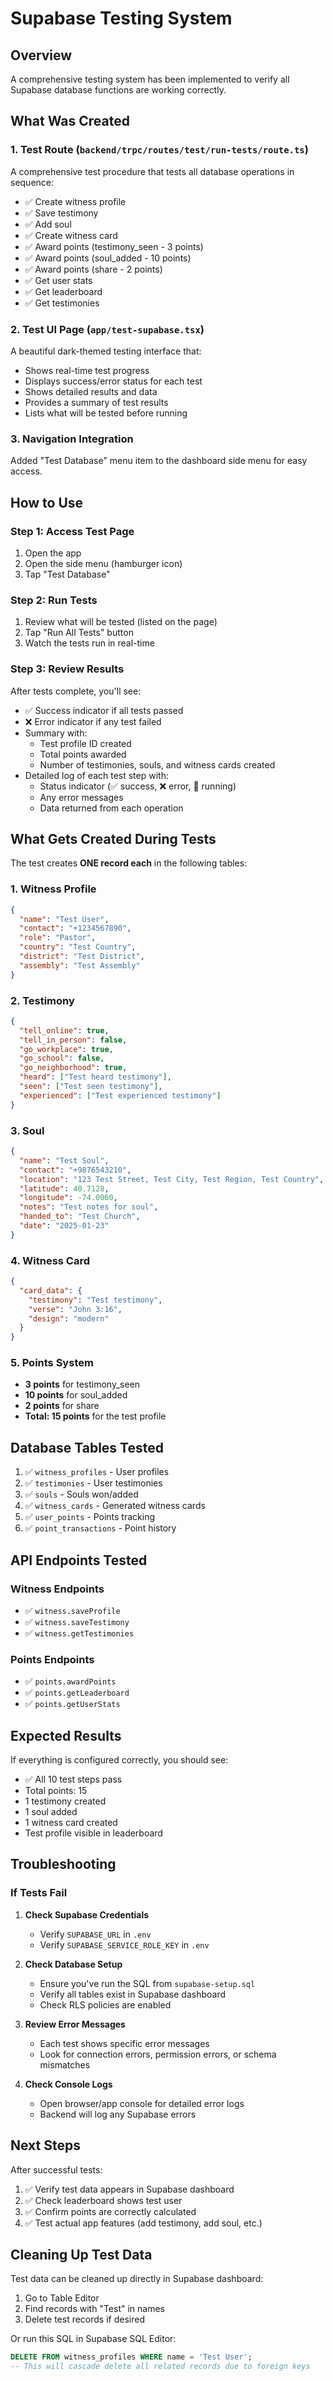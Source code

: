 # Supabase Testing System

## Overview
A comprehensive testing system has been implemented to verify all Supabase database functions are working correctly.

## What Was Created

### 1. Test Route (`backend/trpc/routes/test/run-tests/route.ts`)
A comprehensive test procedure that tests all database operations in sequence:
- ✅ Create witness profile
- ✅ Save testimony
- ✅ Add soul
- ✅ Create witness card
- ✅ Award points (testimony_seen - 3 points)
- ✅ Award points (soul_added - 10 points)
- ✅ Award points (share - 2 points)
- ✅ Get user stats
- ✅ Get leaderboard
- ✅ Get testimonies

### 2. Test UI Page (`app/test-supabase.tsx`)
A beautiful dark-themed testing interface that:
- Shows real-time test progress
- Displays success/error status for each test
- Shows detailed results and data
- Provides a summary of test results
- Lists what will be tested before running

### 3. Navigation Integration
Added "Test Database" menu item to the dashboard side menu for easy access.

## How to Use

### Step 1: Access Test Page
1. Open the app
2. Open the side menu (hamburger icon)
3. Tap "Test Database"

### Step 2: Run Tests
1. Review what will be tested (listed on the page)
2. Tap "Run All Tests" button
3. Watch the tests run in real-time

### Step 3: Review Results
After tests complete, you'll see:
- ✅ Success indicator if all tests passed
- ❌ Error indicator if any test failed
- Summary with:
  - Test profile ID created
  - Total points awarded
  - Number of testimonies, souls, and witness cards created
- Detailed log of each test step with:
  - Status indicator (✅ success, ❌ error, 🔄 running)
  - Any error messages
  - Data returned from each operation

## What Gets Created During Tests

The test creates **ONE record each** in the following tables:

### 1. Witness Profile
```json
{
  "name": "Test User",
  "contact": "+1234567890",
  "role": "Pastor",
  "country": "Test Country",
  "district": "Test District",
  "assembly": "Test Assembly"
}
```

### 2. Testimony
```json
{
  "tell_online": true,
  "tell_in_person": false,
  "go_workplace": true,
  "go_school": false,
  "go_neighborhood": true,
  "heard": ["Test heard testimony"],
  "seen": ["Test seen testimony"],
  "experienced": ["Test experienced testimony"]
}
```

### 3. Soul
```json
{
  "name": "Test Soul",
  "contact": "+9876543210",
  "location": "123 Test Street, Test City, Test Region, Test Country",
  "latitude": 40.7128,
  "longitude": -74.0060,
  "notes": "Test notes for soul",
  "handed_to": "Test Church",
  "date": "2025-01-23"
}
```

### 4. Witness Card
```json
{
  "card_data": {
    "testimony": "Test testimony",
    "verse": "John 3:16",
    "design": "modern"
  }
}
```

### 5. Points System
- **3 points** for testimony_seen
- **10 points** for soul_added
- **2 points** for share
- **Total: 15 points** for the test profile

## Database Tables Tested

1. ✅ `witness_profiles` - User profiles
2. ✅ `testimonies` - User testimonies
3. ✅ `souls` - Souls won/added
4. ✅ `witness_cards` - Generated witness cards
5. ✅ `user_points` - Points tracking
6. ✅ `point_transactions` - Point history

## API Endpoints Tested

### Witness Endpoints
- ✅ `witness.saveProfile`
- ✅ `witness.saveTestimony`
- ✅ `witness.getTestimonies`

### Points Endpoints
- ✅ `points.awardPoints`
- ✅ `points.getLeaderboard`
- ✅ `points.getUserStats`

## Expected Results

If everything is configured correctly, you should see:
- ✅ All 10 test steps pass
- Total points: 15
- 1 testimony created
- 1 soul added
- 1 witness card created
- Test profile visible in leaderboard

## Troubleshooting

### If Tests Fail

1. **Check Supabase Credentials**
   - Verify `SUPABASE_URL` in `.env`
   - Verify `SUPABASE_SERVICE_ROLE_KEY` in `.env`

2. **Check Database Setup**
   - Ensure you've run the SQL from `supabase-setup.sql`
   - Verify all tables exist in Supabase dashboard
   - Check RLS policies are enabled

3. **Review Error Messages**
   - Each test shows specific error messages
   - Look for connection errors, permission errors, or schema mismatches

4. **Check Console Logs**
   - Open browser/app console for detailed error logs
   - Backend will log any Supabase errors

## Next Steps

After successful tests:
1. ✅ Verify test data appears in Supabase dashboard
2. ✅ Check leaderboard shows test user
3. ✅ Confirm points are correctly calculated
4. ✅ Test actual app features (add testimony, add soul, etc.)

## Cleaning Up Test Data

Test data can be cleaned up directly in Supabase dashboard:
1. Go to Table Editor
2. Find records with "Test" in names
3. Delete test records if desired

Or run this SQL in Supabase SQL Editor:
```sql
DELETE FROM witness_profiles WHERE name = 'Test User';
-- This will cascade delete all related records due to foreign keys
```
